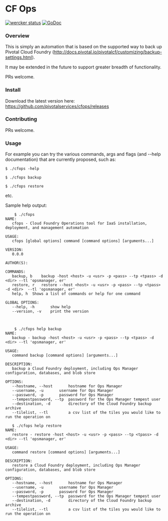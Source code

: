 CF Ops
======

[![wercker status](https://app.wercker.com/status/d0a50d426b77a9f73da0fe4f383ad624/m/master "wercker status")](https://app.wercker.com/project/bykey/d0a50d426b77a9f73da0fe4f383ad624)
[![GoDoc](http://godoc.org/github.com/pivotalservices/cfops?status.png)](http://godoc.org/github.com/pivotalservices/cfops)

### Overview

This is simply an automation that is based on the supported way to back up Pivotal Cloud Foundry (http://docs.pivotal.io/pivotalcf/customizing/backup-settings.html).

It may be extended in the future to support greater breadth of functionality.

PRs welcome.

### Install

Download the latest version here:
https://github.com/pivotalservices/cfops/releases

### Contributing

PRs welcome.

### Usage

For example you can try the various commands, args and flags (and --help documentation) that are currently proposed, such as:

    $ ./cfops -help

    $ ./cfops backup

    $ ./cfops restore

etc.


Sample help output:
```
    $ ./cfops
NAME:
   cfops - Cloud Foundry Operations tool for IaaS installation, deployment, and management automation

USAGE:
   cfops [global options] command [command options] [arguments...]

VERSION:
   0.0.0

AUTHOR(S):

COMMANDS:
   backup, b	backup -host <host> -u <usr> -p <pass> --tp <tpass> -d <dir> --tl 'opsmanager, er'
   restore, r	restore --host <host> -u <usr> -p <pass> --tp <tpass> -d <dir>  --tl 'opsmanager, er'
   help, h	Shows a list of commands or help for one command

GLOBAL OPTIONS:
   --help, -h		show help
   --version, -v	print the version
    
    
    
    $ ./cfops help backup
NAME:
   backup - backup -host <host> -u <usr> -p <pass> --tp <tpass> -d <dir> --tl 'opsmanager, er'

USAGE:
   command backup [command options] [arguments...]

DESCRIPTION:
   backup a Cloud Foundry deployment, including Ops Manager configuration, databases, and blob store

OPTIONS:
   --hostname, --host 		hostname for Ops Manager
   --username, -u 		username for Ops Manager
   --password, -p 		password for Ops Manager
   --tempestpassword, --tp 	password for the Ops Manager tempest user
   --destination, -d 		directory of the Cloud Foundry backup archive
   --tilelist, --tl 		a csv list of the tiles you would like to run the operation on
   
   $ ./cfops help restore
NAME:
   restore - restore -host <host> -u <usr> -p <pass> --tp <tpass> -d <dir> --tl 'opsmanager, er'

USAGE:
   command restore [command options] [arguments...]

DESCRIPTION:
   restore a Cloud Foundry deployment, including Ops Manager configuration, databases, and blob store

OPTIONS:
   --hostname, --host 		hostname for Ops Manager
   --username, -u 		username for Ops Manager
   --password, -p 		password for Ops Manager
   --tempestpassword, --tp 	password for the Ops Manager tempest user
   --destination, -d 		directory of the Cloud Foundry backup archive
   --tilelist, --tl 		a csv list of the tiles you would like to run the operation on

```





